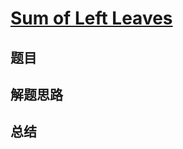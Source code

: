 # [Sum of Left Leaves](https://leetcode.com/problems/sum-of-left-leaves/)
## 题目


## 解题思路


## 总结



